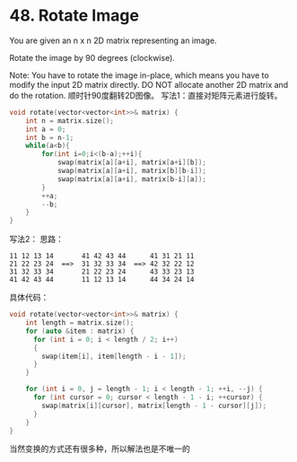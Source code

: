 # 48. Rotate Image
You are given an n x n 2D matrix representing an image.

Rotate the image by 90 degrees (clockwise).

Note:
You have to rotate the image in-place, which means you have to modify the input 2D matrix directly. DO NOT allocate another 2D matrix and do the rotation.
顺时针90度翻转2D图像。
写法1：直接对矩阵元素进行旋转。
```cpp
void rotate(vector<vector<int>>& matrix) {
    int n = matrix.size();
    int a = 0;
    int b = n-1;
    while(a<b){
        for(int i=0;i<(b-a);++i){
            swap(matrix[a][a+i], matrix[a+i][b]);
            swap(matrix[a][a+i], matrix[b][b-i]);
            swap(matrix[a][a+i], matrix[b-i][a]);
        }
        ++a;
        --b;
    }
}
```

写法2：
思路：
```
11 12 13 14       41 42 43 44      41 31 21 11
21 22 23 24  ==>  31 32 33 34  ==> 42 32 22 12
31 32 33 34       21 22 23 24      43 33 23 13
41 42 43 44       11 12 13 14      44 34 24 14
```

具体代码：
```cpp
void rotate(vector<vector<int>>& matrix) {
    int length = matrix.size();
    for (auto &item : matrix) {
      for (int i = 0; i < length / 2; i++)
      {
        swap(item[i], item[length - i - 1]);
      }
    }

    for (int i = 0, j = length - 1; i < length - 1; ++i, --j) {
      for (int cursor = 0; cursor < length - 1 - i; ++cursor) {
        swap(matrix[i][cursor], matrix[length - 1 - cursor][j]);
      }
    }
}
```
当然变换的方式还有很多种，所以解法也是不唯一的
